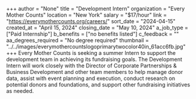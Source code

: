 +++
author = "None"
title = "Development Intern"
organization = "Every Mother Counts"
location = "New York"
salary = "$17/hour"
link = "https://everymothercounts.org/careers/"
sort_date = "2024-04-15"
created_at = "April 15, 2024"
closing_date = "May 10, 2024"
a_job_type = ["Paid Internship"]
b_benefits = ["no benefits listed"]
c_feedback = ""
aa_degrees_required = "No degree required"
thumbnail = "../../images/everymothercountslogoprimarytwocolor40in_61acc6fb.jpg"
+++
Every Mother Counts is seeking a summer Intern to support the development team in achieving its fundraising goals. The Development Intern will work closely with the Director of Corporate Partnerships & Business Development and other team members to help manage donor data, assist with event planning and execution, conduct research on potential donors and
foundations, and support other fundraising initiatives as needed.